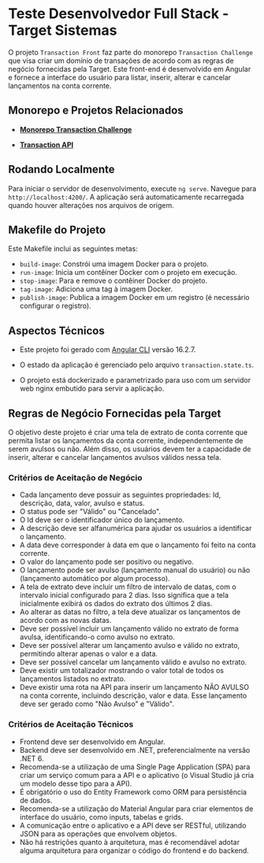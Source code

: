 # Teste Desenvolvedor Full Stack - Target Sistemas

O projeto `Transaction Front` faz parte do monorepo `Transaction Challenge` que visa criar um domínio de transações de acordo com as regras de negócio fornecidas pela Target. Este front-end é desenvolvido em Angular e fornece a interface do usuário para listar, inserir, alterar e cancelar lançamentos na conta corrente.

## **Monorepo e Projetos Relacionados**

- **[Monorepo Transaction Challenge](https://github.com/miguelsmuller/transaction-challenge-for-target)**

- **[Transaction API](https://github.com/miguelsmuller/transaction-api-for-target)**


## **Rodando Localmente**

Para iniciar o servidor de desenvolvimento, execute `ng serve`. Navegue para `http://localhost:4200/`. A aplicação será automaticamente recarregada quando houver alterações nos arquivos de origem.


## **Makefile do Projeto**

Este Makefile inclui as seguintes metas:

- `build-image`: Constrói uma imagem Docker para o projeto.
- `run-image`: Inicia um contêiner Docker com o projeto em execução.
- `stop-image`: Para e remove o contêiner Docker do projeto.
- `tag-image`: Adiciona uma tag à imagem Docker.
- `publish-image`: Publica a imagem Docker em um registro (é necessário configurar o registro).


## **Aspectos Técnicos**

- Este projeto foi gerado com [Angular CLI](https://github.com/angular/angular-cli) versão 16.2.7.

- O estado da aplicação é gerenciado pelo arquivo `transaction.state.ts`. 

- O projeto está dockerizado e parametrizado para uso com um servidor web nginx embutido para servir a aplicação.


## **Regras de Negócio Fornecidas pela Target**

O objetivo deste projeto é criar uma tela de extrato de conta corrente que permita listar os lançamentos da conta corrente, independentemente de serem avulsos ou não. Além disso, os usuários devem ter a capacidade de inserir, alterar e cancelar lançamentos avulsos válidos nessa tela.


### **Critérios de Aceitação de Negócio**

- Cada lançamento deve possuir as seguintes propriedades: Id, descrição, data, valor, avulso e status.
- O status pode ser "Válido" ou "Cancelado".
- O Id deve ser o identificador único do lançamento.
- A descrição deve ser alfanumérica para ajudar os usuários a identificar o lançamento.
- A data deve corresponder à data em que o lançamento foi feito na conta corrente.
- O valor do lançamento pode ser positivo ou negativo.
- O lançamento pode ser avulso (lançamento manual do usuário) ou não (lançamento automático por algum processo).
- A tela de extrato deve incluir um filtro de intervalo de datas, com o intervalo inicial configurado para 2 dias. Isso significa que a tela inicialmente exibirá os dados do extrato dos últimos 2 dias.
- Ao alterar as datas no filtro, a tela deve atualizar os lançamentos de acordo com as novas datas.
- Deve ser possível incluir um lançamento válido no extrato de forma avulsa, identificando-o como avulso no extrato.
- Deve ser possível alterar um lançamento avulso e válido no extrato, permitindo alterar apenas o valor e a data.
- Deve ser possível cancelar um lançamento válido e avulso no extrato.
- Deve existir um totalizador mostrando o valor total de todos os lançamentos listados no extrato.
- Deve existir uma rota na API para inserir um lançamento NÃO AVULSO na conta corrente, incluindo descrição, valor e data. Esse lançamento deve ser gerado como "Não Avulso" e "Válido".


### **Critérios de Aceitação Técnicos**

- Frontend deve ser desenvolvido em Angular.
- Backend deve ser desenvolvido em .NET, preferencialmente na versão .NET 6.
- Recomenda-se a utilização de uma Single Page Application (SPA) para criar um serviço comum para a API e o aplicativo (o Visual Studio já cria um modelo desse tipo para a API).
- É obrigatório o uso do Entity Framework como ORM para persistência de dados.
- Recomenda-se a utilização do Material Angular para criar elementos de interface do usuário, como inputs, tabelas e grids.
- A comunicação entre o aplicativo e a API deve ser RESTful, utilizando JSON para as operações que envolvem objetos.
- Não há restrições quanto à arquitetura, mas é recomendável adotar alguma arquitetura para organizar o código do frontend e do backend.





